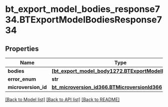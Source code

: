 # bt_export_model_bodies_response734.BTExportModelBodiesResponse734

## Properties
Name | Type | Description | Notes
------------ | ------------- | ------------- | -------------
**bodies** | [**[bt_export_model_body1272.BTExportModelBody1272]**](BTExportModelBody1272.md) |  | [optional] 
**error_enum** | **str** |  | [optional] 
**microversion_id** | [**bt_microversion_id366.BTMicroversionId366**](BTMicroversionId366.md) |  | [optional] 

[[Back to Model list]](../README.md#documentation-for-models) [[Back to API list]](../README.md#documentation-for-api-endpoints) [[Back to README]](../README.md)


